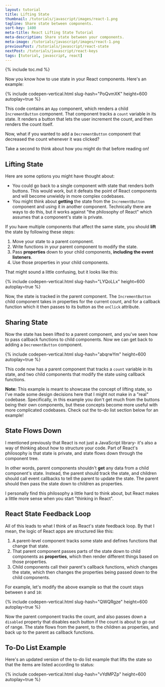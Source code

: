 ```yaml
---
layout: tutorial
title: Lifting State
thumbnail: /tutorials/javascript/images/react-1.png
tagline: Share state between components.
sort-key: 1400
meta-title: React Lifting State Tutorial
meta-description: Share state between your components.
meta-image: /tutorials/javascript/images/react-1.png
previousPost: /tutorials/javascript/react-state
nextPost: /tutorials/javascript/react-keys
tags: [tutorial, javascript, react]
---
```


{% include toc.md %}

Now you know how to use state in your React components. Here's an example:

{% include codepen-vertical.html slug-hash="PoQvmXK" height=600 autoplay=true %}

This code contains an `App` component, which renders a child `IncrementButton` component. That component tracks a `count` variable in its state. It renders a button that lets the user increment the count, and then renders the count itself.

Now, what if you wanted to add a `DecrementButton` component that decreased the count whenever it was clicked?

Take a second to think about how you might do that before reading on!

## Lifting State

Here are some options you might have thought about:

- You could go back to a single component with state that renders both buttons. This would work, but it defeats the point of React components and will become unwieldy in more complex codebases.
- You might think about **getting** the state from the `IncrementButton` component and using it in another component. Technically there are ways to do this, but it works against "the philosophy of React" which assumes that a component's state is private.

If you have multiple components that affect the same state, you should **lift** the state by following these steps:

1. Move your state to a parent component.
2. Write functions in your parent component to modify the state.
3. Pass **properties** down to your child components, **including the event listeners**.
4. Use those properties in your child components.

That might sound a little confusing, but it looks like this:

{% include codepen-vertical.html slug-hash="LYQoLLx" height=600 autoplay=true %}

Now, the state is tracked in the parent component. The `IncrementButton` child component takes in properties for the current count, and for a callback function which it then passes to its button as the `onClick` attribute.

## Sharing State

Now the state has been lifted to a parent component, and you've seen how to pass callback functions to child components. Now we can get back to adding a `DecrementButton` component.

{% include codepen-vertical.html slug-hash="abqrwYm" height=600 autoplay=true %}

This code now has a parent component that tracks a `count` variable in its state, and two child components that modify the state using callback functions.

**Note:** This example is meant to showcase the concept of lifting state, so I've made some design decisions here that I might not make in a "real" codebase. Specifically, in this example you don't get much from the buttons being their own components, but these concepts become more useful with more complicated codebases. Check out the to-do list section below for an example!

## State Flows Down

I mentioned previously that React is not just a JavaScript library- it's also a way of thinking about how to structure your code. Part of React's philosophy is that state is private, and state flows down through the component tree.

In other words, parent components shouldn't **get** any data from a child component's state. Instead, the parent should track the state, and children should call event callbacks to tell the parent to update the state. The parent should then pass the state down to children as properties.

I personally find this philosophy a little hard to think about, but React makes a little more sense when you start "thinking in React".

## React State Feedback Loop

All of this leads to what I think of as React's state feedback loop. By that I mean, the logic of React apps are structured like this:

1. A parent-level component tracks some state and defines functions that change that state.
2. That parent component passes parts of the state down to child components as **properties**, which then render different things based on those properties.
3. Child components call their parent's callback functions, which changes the state, which then changes the properties being passed down to the child components.

For example, let's modify the above example so that the count stays between `0` and `10`:

{% include codepen-vertical.html slug-hash="QWQRgze" height=600 autoplay=true %}

Now the parent component tracks the count, and also passes down a `disabled` property that disables each button if the count is about to go out of range. The state flows from the parent, to the children as properties, and back up to the parent as callback functions.

## To-Do List Example

Here's an updated version of the to-do list example that lifts the state so that the items are listed according to status:

{% include codepen-vertical.html slug-hash="vYdMPZp" height=600 autoplay=true %}
